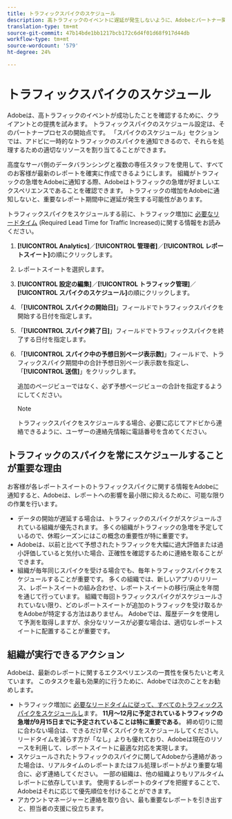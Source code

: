 ```yaml
---
title: トラフィックスパイクのスケジュール
description: 高トラフィックのイベントに遅延が発生しないように、Adobeとパートナー関係を結びます。
translation-type: tm+mt
source-git-commit: 47b14bde1bb1217bcb172c6d4f01d68f917d44db
workflow-type: tm+mt
source-wordcount: '579'
ht-degree: 24%

---
```



# トラフィックスパイクのスケジュール

Adobeは、高トラフィックのイベントが成功したことを確認するために、クライアントとの提携を試みます。 トラフィックスパイクのスケジュール設定は、そのパートナープロセスの開始点です。 「スパイクのスケジュール」セクションでは、アドビに一時的なトラフィックのスパイクを通知できるので、それらを処理するための適切なリソースを割り当てることができます。

高度なサーバ側のデータバランシングと複数の専任スタッフを使用して、すべてのお客様が最新のレポートを確実に作成できるようにします。 組織がトラフィックの急増をAdobeに通知する際、Adobeはトラフィックの急増が好ましいエクスペリエンスであることを確認できます。 トラフィックの増加をAdobeに通知しないと、重要なレポート期間中に遅延が発生する可能性があります。

トラフィックスパイクをスケジュールする前に、トラフィック増加に [必要なリードタイム](/help/admin/c-traffic-management/traffic-lead-time.md) (Required Lead Time for Traffic Increased)に関する情報をお読みください。

1. **[!UICONTROL Analytics]**／**[!UICONTROL 管理者]**／**[!UICONTROL レポートスイート]**&#x200B;の順にクリックします。
1. レポートスイートを選択します。
1. **[!UICONTROL 設定の編集]**／**[!UICONTROL トラフィック管理]**／**[!UICONTROL スパイクのスケジュール]**&#x200B;の順にクリックします。
1.  「**[!UICONTROL スパイクの開始日]**」フィールドでトラフィックスパイクを開始する日付を指定します。
1.  「**[!UICONTROL スパイク終了日]**」フィールドでトラフィックスパイクを終了する日付を指定します。
1. 「**[!UICONTROL スパイク中の予想日別ページ表示数]**」フィールドで、トラフィックスパイク期間中の合計予想日別ページ表示数を指定し、「**[!UICONTROL 送信]**」をクリックします。

   追加のページビューではなく、必ず予想ページビューの合計を指定するようにしてください。

   >[!NOTE]
   >
   >トラフィックスパイクをスケジュールする場合、必要に応じてアドビから連絡できるように、ユーザーの連絡先情報に電話番号を含めてください。

## トラフィックのスパイクを常にスケジュールすることが重要な理由

お客様が各レポートスイートのトラフィックスパイクに関する情報をAdobeに通知すると、Adobeは、レポートへの影響を最小限に抑えるために、可能な限りの作業を行います。

* データの開始が遅延する場合は、トラフィックのスパイクがスケジュールされている組織が優先されます。 多くの組織がトラフィックの急増を予定しているので、休暇シーズンにはこの概念の重要性が特に重要です。
* Adobeは、以前と比べて予想されたトラフィックを大幅に過大評価または過小評価していると気付いた場合、正確性を確認するために連絡を取ることができます。
* 組織が毎年同じスパイクを受ける場合でも、毎年トラフィックスパイクをスケジュールすることが重要です。 多くの組織では、新しいアプリのリリース、レポートスイートの組み合わせ、レポートスイートの移行/廃止を年間を通じて行っています。 組織で毎回トラフィックスパイクがスケジュールされていない限り、どのレポートスイートが追加のトラフィックを受け取るかをAdobeが特定する方法はありません。 Adobeでは、履歴データを使用して予測を取得しますが、余分なリソースが必要な場合は、適切なレポートスイートに配置することが重要です。

## 組織が実行できるアクション

Adobeは、最新のレポートに関するエクスペリエンスの一貫性を保ちたいと考えています。 このタスクを最も効果的に行うために、Adobeでは次のことをお勧めします。

* トラフィック増加に [必要なリードタイムに従って、すべてのトラフィックスパイクをスケジュールし](traffic-lead-time.md)ます。 **11月～12月に予定されているトラフィックの急増が9月15日までに予定されていることは特に重要である**。 締め切りに間に合わない場合は、できるだけ早くスパイクをスケジュールしてください。 リードタイムを減らす方が「なし」よりも優れており、Adobeは現在のリソースを利用して、レポートスイートに最適な対応を実現します。
* スケジュールされたトラフィックのスパイクに関してAdobeから連絡があった場合は、リアルタイムのレポートまたはフル処理レポートがより重要な場合に、必ず連絡してください。 一部の組織は、他の組織よりもリアルタイムレポートに依存しています。 使用するレポートのタイプを把握することで、Adobeはそれに応じて優先順位を付けることができます。
* アカウントマネージャーと連絡を取り合い、最も重要なレポートを引き出すと、担当者の支援に役立ちます。
